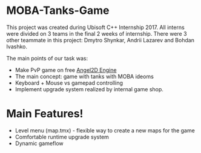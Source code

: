 # MOBA-Tanks-Game

This project was created during Ubisoft C++ Internship 2017. All interns were divided on 3 teams in the final 2 weeks of internship. There were 3 other teammate in this project: Dmytro Shynkar, Andrii Lazarev and Bohdan Ivashko.

The main points of our task was:

  - Make PvP game on free [Angel2D Engine](https://angel2d.com)
  - The main concept: game with tanks with MOBA ideoms
  - Keyboard + Mouse vs gamepad controlling
  - Implement upgrade system realized by internal game shop. 

# Main Features!

  - Level menu (map.tmx) - flexible way to create a new maps for the game
  - Comfortable runtime upgrade system
  - Dynamic gameflow
